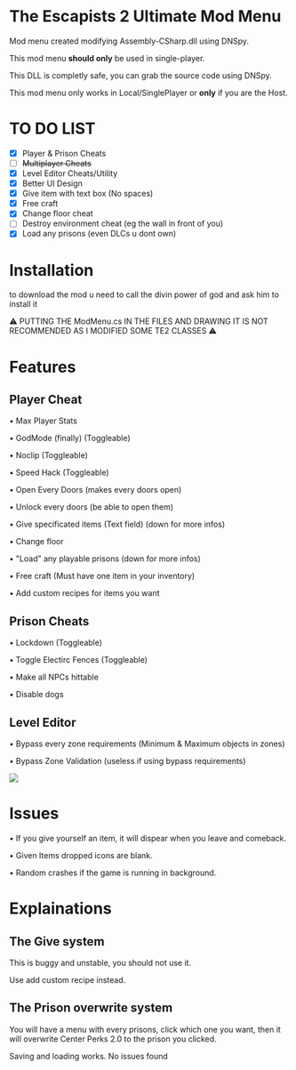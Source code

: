 # The Escapists 2 Ultimate Mod Menu

Mod menu created modifying Assembly-CSharp.dll using DNSpy.

This mod menu **should only** be used in single-player.

This DLL is completly safe, you can grab the source code using DNSpy.

This mod menu only works in Local/SinglePlayer or **only** if you are the Host.

# TO DO LIST

- [x] Player & Prison Cheats
- [ ] ~~Multiplayer Cheats~~
- [x] Level Editor Cheats/Utility
- [x] Better UI Design
- [x] Give item with text box (No spaces)
- [x] Free craft
- [x] Change floor cheat
- [ ] Destroy environment cheat (eg the wall in front of you)
- [x] Load any prisons (even DLCs u dont own)

# Installation

to download the mod u need to call the divin power of god and ask him to install it

⚠️ PUTTING THE ModMenu.cs IN THE FILES AND DRAWING IT IS NOT RECOMMENDED AS I MODIFIED SOME TE2 CLASSES ⚠️ 

# Features

## Player Cheat

• Max Player Stats

• GodMode (finally) (Toggleable)

• Noclip (Toggleable)

• Speed Hack (Toggleable)

• Open Every Doors (makes every doors open)

• Unlock every doors (be able to open them)

• Give specificated items (Text field) (down for more infos)

• Change floor

• "Load" any playable prisons (down for more infos)

• Free craft (Must have one item in your inventory)

• Add custom recipes for items you want

## Prison Cheats

• Lockdown (Toggleable)

• Toggle Electirc Fences (Toggleable)

• Make all NPCs hittable

• Disable dogs

## Level Editor 

• Bypass every zone requirements (Minimum & Maximum objects in zones)

• Bypass Zone Validation (useless if using bypass requirements)

![](https://media.discordapp.net/attachments/1123000484437958697/1131781481782591580/image.png)


# Issues

• If you give yourself an item, it will dispear when you leave and comeback.

• Given Items dropped icons are blank.

• Random crashes if the game is running in background.

# Explainations

## The Give system

This is buggy and unstable, you should not use it.

Use add custom recipe instead.

## The Prison overwrite system

You will have a menu with every prisons, click which one you want, then it will overwrite Center Perks 2.0 to the prison you clicked.

Saving and loading works. No issues found
